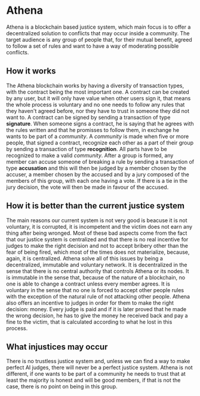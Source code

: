 # Athena
Athena is a blockchain based justice system, which main focus is to offer a decentralized solution to conflicts that may occur inside a community. The target audience is any group of people that, for their mutual benefit, agreed to follow a set of rules and want to have a way of moderating possible conflicts.

## How it works
The Athena blockchain works by having a diversity of transaction types, with the contract being the most important one. A contract can be created by any user, but it will only have value when other users sign it, that means the whole process is voluntary and no one needs to follow any rules that they haven't agreed before, nor they have to trust in someone they did not want to. A contract can be signed by sending a transaction of type **signature**. When someone signs a contract, he is saying that he agrees with the rules written and that he promisses to follow them, in exchange he wants to be part of a *community*. A *community* is made when five or more people, that signed a contract, recognize each other as a part of their group by sending a transaction of type **recognition**. All parts have to be recognized to make a valid *community*. After a group is formed, any member can accuse someone of breaking a rule by sending a transaction of type **accusation** and this will then be judged by a member chosen by the accuser, a member chosen by the accused and by a jury composed of the members of this group, with each one having a vote. If there is a tie in the jury decision, the vote will then be made in favour of the accused.

## How it is better than the current justice system
The main reasons our current system is not very good is beacuse it is not voluntary, it is corrupted, it is incompetent and the victim does not earn any thing after being wronged. Most of these bad aspects come from the fact that our justice system is centralized and that there is no real incentive for judges to make the right decision and not to accept bribery other than the fear of being fired, which most of the times does not materialize, because, again, it is centralized. Athena solve all of this issues by being a decentralized, immutable and voluntary network. It is decentralized in the sense that there is no central authority that controls Athena or its nodes. It is immutable in the sense that, because of the nature of a blockchain, no one is able to change a contract unless every member agrees. It is voluntary in the sense that no one is forced to accept other people rules with the exception of the natural rule of not attacking other people. Athena also offers an incentive to judges in order for them to make the right decision: money. Every judge is paid and if it is later proved that he made the wrong decision, he has to give the money he received back and pay a fine to the victim, that is calculated according to what he lost in this process.

## What injustices may occur
There is no trustless justice system and, unless we can find a way to make perfect AI judges, there will never be a perfect justice system. Athena is not different, if one wants to be part of a community he needs to trust that at least the majority is honest and will be good members, if that is not the case, there is no point on being in this group.